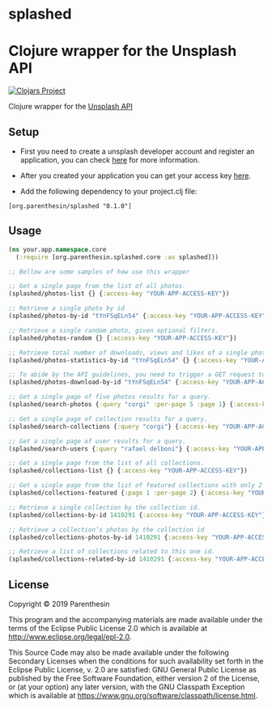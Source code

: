 # splashed
Clojure wrapper for the Unsplash API
=======

[![Clojars Project](https://img.shields.io/clojars/v/org.parenthesin/splashed.svg)](https://clojars.org/org.parenthesin/splashed)

Clojure wrapper for the [Unsplash API](https://unsplash.com/documentation)

## Setup

 - First you need to create a unsplash developer account and register an application, you can check [here](https://unsplash.com/documentation#creating-a-developer-account) for more information.

 - After you created your application you can get your access key [here](https://unsplash.com/oauth/applications/).

 - Add the following dependency to your project.clj file:

```
[org.parenthesin/splashed "0.1.0"]
```

## Usage

```clojure
(ns your.app.namespace.core
  (:require [org.parenthesin.splashed.core :as splashed]))

;; Bellow are some samples of how use this wrapper

;; Get a single page from the list of all photos.
(splashed/photos-list {} {:access-key "YOUR-APP-ACCESS-KEY"})

;; Retrieve a single photo by id
(splashed/photos-by-id "tYnFSqELn54" {:access-key "YOUR-APP-ACCESS-KEY"}

;; Retrieve a single random photo, given optional filters.
(splashed/photos-random {} {:access-key "YOUR-APP-ACCESS-KEY"})

;; Retrieve total number of downloads, views and likes of a single photo by id, as well as the historical breakdown of these stats in a specific timeframe (default is 30 days).
(splashed/photos-statistics-by-id "tYnFSqELn54" {} {:access-key "YOUR-APP-ACCESS-KEY"})

;; To abide by the API guidelines, you need to trigger a GET request to this endpoint every time your application performs a download of a photo. 
(splashed/photos-download-by-id "tYnFSqELn54" {:access-key "YOUR-APP-ACCESS-KEY"})

;; Get a single page of five photos results for a query.
(splashed/search-photos {:query "corgi" :per-page 5 :page 1} {:access-key "YOUR-APP-ACCESS-KEY"})

;; Get a single page of collection results for a query.
(splashed/search-collections {:query "corgi"} {:access-key "YOUR-APP-ACCESS-KEY"})

;; Get a single page of user results for a query.
(splashed/search-users {:query "rafael delboni"} {:access-key "YOUR-APP-ACCESS-KEY"})

;; Get a single page from the list of all collections.
(splashed/collections-list {} {:access-key "YOUR-APP-ACCESS-KEY"})

;; Get a single page from the list of featured collections with only 2 items per page.
(splashed/collections-featured {:page 1 :per-page 2} {:access-key "YOUR-APP-ACCESS-KEY"})

;; Retrieve a single collection by the collection id.
(splashed/collections-by-id 1410291 {:access-key "YOUR-APP-ACCESS-KEY"})

;; Retrieve a collection’s photos by the collection id
(splashed/collections-photos-by-id 1410291 {:access-key "YOUR-APP-ACCESS-KEY"})

;; Retrieve a list of collections related to this one id.
(splashed/collections-related-by-id 1410291 {:access-key "YOUR-APP-ACCESS-KEY"})
```

## License

Copyright © 2019 Parenthesin

This program and the accompanying materials are made available under the
terms of the Eclipse Public License 2.0 which is available at
http://www.eclipse.org/legal/epl-2.0.

This Source Code may also be made available under the following Secondary
Licenses when the conditions for such availability set forth in the Eclipse
Public License, v. 2.0 are satisfied: GNU General Public License as published by
the Free Software Foundation, either version 2 of the License, or (at your
option) any later version, with the GNU Classpath Exception which is available
at https://www.gnu.org/software/classpath/license.html.
